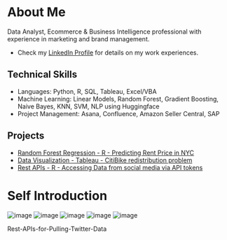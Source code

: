 # About Me

Data Analyst, Ecommerce & Business Intelligence professional with experience in marketing and brand management.
* Check my [LinkedIn Profile](https://www.linkedin.com/in/zikchen/) for details on my work experiences.

## Technical Skills
* Languages: Python, R, SQL, Tableau, Excel/VBA
* Machine Learning: Linear Models, Random Forest, Gradient Boosting, Naive Bayes, KNN, SVM, NLP using Huggingface
* Project Management: Asana, Confluence, Amazon Seller Central, SAP

## Projects
* [Random Forest Regression - R - Predicting Rent Price in NYC](https://github.com/ComradeZik/Predicting-Airbnb-rent-price-in-NYC.git)
* [Data Visualization - Tableau - CitiBike redistribution problem](https://github.com/ComradeZik/City-Bike-Redistribution---Tableau.git)
* [Rest APIs - R - Accessing Data from social media via API tokens](https://github.com/ComradeZik/Rest-APIs-for-Pulling-Twitter-Data.git)

# Self Introduction
![image](https://user-images.githubusercontent.com/98541044/193343182-c89d1f59-f740-423f-b951-458a6e944753.png)
![image](https://user-images.githubusercontent.com/98541044/193343206-807cf54f-abb0-4981-b6ee-33f8351f2fc5.png)
![image](https://user-images.githubusercontent.com/98541044/193343224-e132d57f-5703-4c4d-9190-9c46f8e7d6b7.png)
![image](https://user-images.githubusercontent.com/98541044/193343238-709dfb73-0551-4701-a961-5cf167341da1.png)
![image](https://user-images.githubusercontent.com/98541044/193343254-4a3ee783-8ac4-4535-9838-d665704821a0.png)

Rest-APIs-for-Pulling-Twitter-Data
